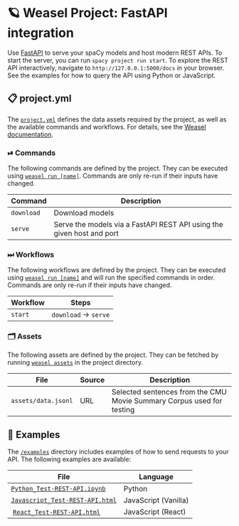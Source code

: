 <!-- WEASEL: AUTO-GENERATED DOCS START (do not remove) -->

# 🪐 Weasel Project: FastAPI integration

Use [FastAPI](https://fastapi.tiangolo.com/) to serve your spaCy models and host modern REST APIs. To start the server, you can run `spacy project run start`. To explore the REST API interactively, navigate to `http://127.0.0.1:5000/docs` in your browser. See the examples for how to query the API using Python or JavaScript.

## 📋 project.yml

The [`project.yml`](project.yml) defines the data assets required by the
project, as well as the available commands and workflows. For details, see the
[Weasel documentation](https://github.com/explosion/weasel).

### ⏯ Commands

The following commands are defined by the project. They
can be executed using [`weasel run [name]`](https://github.com/explosion/weasel/tree/main/docs/cli.md#rocket-run).
Commands are only re-run if their inputs have changed.

| Command | Description |
| --- | --- |
| `download` | Download models |
| `serve` | Serve the models via a FastAPI REST API using the given host and port |

### ⏭ Workflows

The following workflows are defined by the project. They
can be executed using [`weasel run [name]`](https://github.com/explosion/weasel/tree/main/docs/cli.md#rocket-run)
and will run the specified commands in order. Commands are only re-run if their
inputs have changed.

| Workflow | Steps |
| --- | --- |
| `start` | `download` &rarr; `serve` |

### 🗂 Assets

The following assets are defined by the project. They can
be fetched by running [`weasel assets`](https://github.com/explosion/weasel/tree/main/docs/cli.md#open_file_folder-assets)
in the project directory.

| File | Source | Description |
| --- | --- | --- |
| `assets/data.jsonl` | URL | Selected sentences from the CMU Movie Summary Corpus used for testing |

<!-- WEASEL: AUTO-GENERATED DOCS END (do not remove) -->

## 🚀 Examples

The [`/examples`](examples) directory includes examples of how to send requests
to your API. The following examples are available:

| File                                                                      | Language             |
| ------------------------------------------------------------------------- | -------------------- |
| [`Python_Test-REST-API.ipynb`](examples/Python_Test-REST-API.ipynb)       | Python               |
| [`Javascript_Test-REST-API.html`](examples/Javascript_Test-REST-API.html) | JavaScript (Vanilla) |
|  [`React_Test-REST-API.html`](examples/React_Test-REST-API.html)          | JavaScript (React)   |
